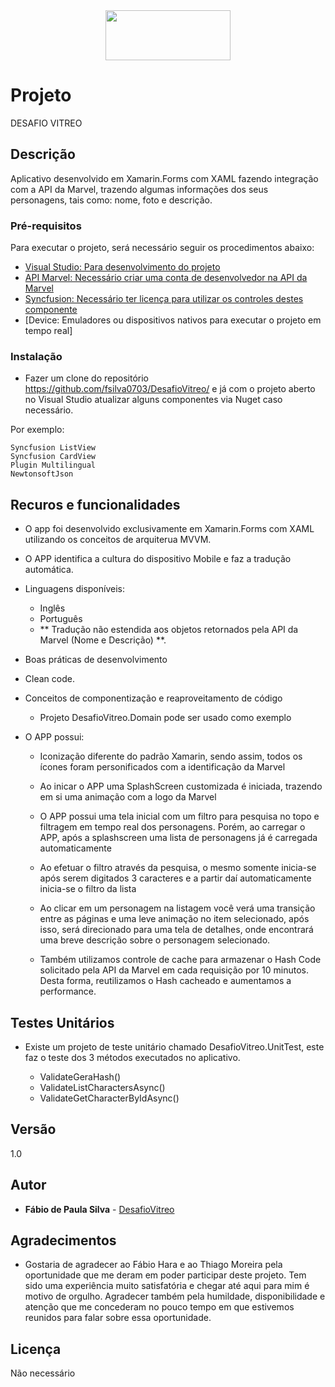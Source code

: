 <center><img src="https://upload.wikimedia.org/wikipedia/commons/thumb/0/04/MarvelLogo.svg/1200px-MarvelLogo.svg.png" width="200" height="80"></center>

# Projeto

DESAFIO VITREO

## Descrição

Aplicativo desenvolvido em Xamarin.Forms com XAML fazendo integração com a API da Marvel, trazendo algumas informações dos seus personagens, tais como: nome, foto e descrição. 

### Pré-requisitos

Para executar o projeto, será necessário seguir os procedimentos abaixo:

- [Visual Studio: Para desenvolvimento do projeto](https://visualstudio.microsoft.com/pt-br/vs/community/)
- [API Marvel: Necessário criar uma conta de desenvolvedor na API da Marvel](https://developer.marvel.com/)
- [Syncfusion: Necessário ter licença para utilizar os controles destes componente](https://www.syncfusion.com/xamarin-ui-controls)
- [Device: Emuladores ou dispositivos nativos para executar o projeto em tempo real] 

### Instalação

- Fazer um clone do repositório https://github.com/fsilva0703/DesafioVitreo/ e já com o projeto aberto no Visual Studio atualizar alguns componentes via Nuget caso necessário.

Por exemplo:

```
Syncfusion ListView
Syncfusion CardView
Plugin Multilingual
NewtonsoftJson
```

## Recuros e funcionalidades

- O app foi desenvolvido exclusivamente em Xamarin.Forms com XAML utilizando os conceitos de arquiterua MVVM.

- O APP identifica a cultura do dispositivo Mobile e faz a tradução automática.

- Linguagens disponíveis:

  - Inglês
  - Português
  - ** Tradução não estendida aos objetos retornados pela API da Marvel (Nome e Descrição) **.

- Boas práticas de desenvolvimento

- Clean code.

- Conceitos de componentização e reaproveitamento de código

  - Projeto DesafioVitreo.Domain pode ser usado como exemplo

- O APP possui:

  - Iconização diferente do padrão Xamarin, sendo assim, todos os ícones foram personificados com a identificação da Marvel

  - Ao inicar o APP uma SplashScreen customizada é iniciada, trazendo em si uma animação com a logo da Marvel

  - O APP possui uma tela inicial com um filtro para pesquisa no topo e filtragem em tempo real dos personagens. Porém, ao carregar o APP, após a splashscreen uma lista de personagens já é carregada automaticamente

  - Ao efetuar o filtro através da pesquisa, o mesmo somente inicia-se após serem digitados 3 caracteres e a partir daí automaticamente inicia-se o filtro da lista

  - Ao clicar em um personagem na listagem você verá uma transição entre as páginas e uma leve animação no item selecionado, após isso, será direcionado para uma tela de detalhes, onde encontrará uma breve descrição sobre o personagem selecionado.
  
  - Também utilizamos controle de cache para armazenar o Hash Code solicitado pela API da Marvel em cada requisição por 10 minutos. Desta forma, reutilizamos o Hash cacheado e aumentamos a performance.

## Testes Unitários

- Existe um projeto de teste unitário chamado DesafioVitreo.UnitTest, este faz o teste dos 3 métodos executados no aplicativo.

  - ValidateGeraHash()
  - ValidateListCharactersAsync()
  - ValidateGetCharacterByIdAsync()
  

## Versão

1.0

## Autor

* **Fábio de Paula Silva** - [DesafioVitreo](https://github.com/fsilva0703/DesafioVitreo)

## Agradecimentos

- Gostaria de agradecer ao Fábio Hara e ao Thiago Moreira pela oportunidade que me deram em poder participar deste projeto. Tem sido uma experiência muito satisfatória e chegar até aqui para mim é motivo de orgulho.  Agradecer também pela humildade, disponibilidade e atenção que me concederam no pouco tempo em que estivemos reunidos para falar sobre essa oportunidade. 

## Licença

Não necessário
